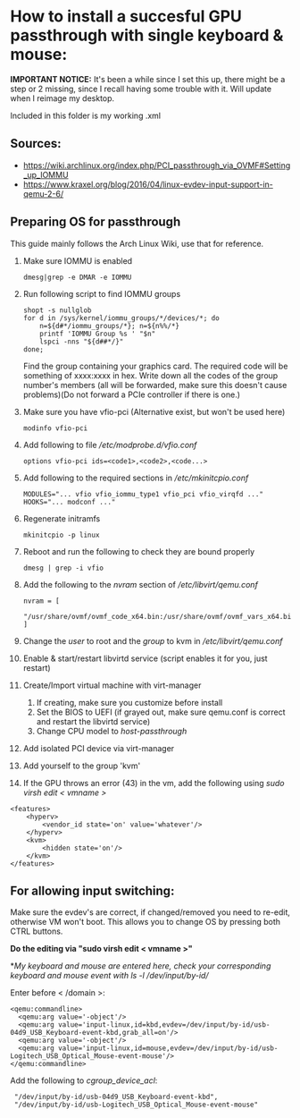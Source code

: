 # How to install a succesful GPU passthrough with single keyboard & mouse:
**IMPORTANT NOTICE:** It's been a while since I set this up, there might be a
step or 2 missing, since I recall having some trouble with it. Will update when
I reimage my desktop.

Included in this folder is my working .xml
## Sources: 
* https://wiki.archlinux.org/index.php/PCI_passthrough_via_OVMF#Setting_up_IOMMU
* https://www.kraxel.org/blog/2016/04/linux-evdev-input-support-in-qemu-2-6/

## Preparing OS for passthrough
This guide mainly follows the Arch Linux Wiki, use that for reference.

1. Make sure IOMMU is enabled
	```
	dmesg|grep -e DMAR -e IOMMU
	```

1. Run following script to find IOMMU groups
	```
	shopt -s nullglob
	for d in /sys/kernel/iommu_groups/*/devices/*; do 
	    n=${d#*/iommu_groups/*}; n=${n%%/*}
	    printf 'IOMMU Group %s ' "$n"
	    lspci -nns "${d##*/}"
	done;
	```

	Find the group containing your graphics card.
	The required code will be something of xxxx:xxxx in hex.
	Write down all the codes of the group number's members (all will be
	forwarded, make sure this doesn't cause problems)(Do not forward a PCIe
	controller if there is one.)

1. Make sure you have vfio-pci (Alternative exist, but won't be used here)
	```
	modinfo vfio-pci
	```

1. Add following to file */etc/modprobe.d/vfio.conf*
	```
	options vfio-pci ids=<code1>,<code2>,<code...>
	```

1. Add following to the required sections in */etc/mkinitcpio.conf*
	```
	MODULES="... vfio vfio_iommu_type1 vfio_pci vfio_virqfd ..."
	HOOKS="... modconf ..."
	```

1. Regenerate initramfs
	```
	mkinitcpio -p linux
	```

1. Reboot and run the following to check they are bound properly
	```
	dmesg | grep -i vfio
	```

1. Add the following to the *nvram* section of */etc/libvirt/qemu.conf*
	```
	nvram = [
		"/usr/share/ovmf/ovmf_code_x64.bin:/usr/share/ovmf/ovmf_vars_x64.bin"
	]
	```
1. Change the *user* to root and the *group* to kvm in */etc/libvirt/qemu.conf*

1. Enable & start/restart libvirtd service (script enables it for you, just
   restart)
1. Create/Import virtual machine with virt-manager
    1. If creating, make sure you customize before install
    1. Set the BIOS to UEFI (if grayed out, make sure qemu.conf is correct and
       restart the libvirtd service)
    1. Change CPU model to *host-passthrough*
1. Add isolated PCI device via virt-manager
1. Add yourself to the group 'kvm'
1. If the GPU throws an error (43) in the vm, add the following using *sudo virsh edit < vmname >*
```
<features>
    <hyperv>
        <vendor_id state='on' value='whatever'/>
    </hyperv>
    <kvm>
        <hidden state='on'/>
    </kvm>
</features>
```

## For allowing input switching:
Make sure the evdev's are correct, if changed/removed you need to re-edit,
otherwise VM won't boot.
This allows you to change OS by pressing both CTRL buttons.

**Do the editing via "sudo virsh edit < vmname >"**

**My keyboard and mouse are entered here, check your corresponding keyboard and
mouse event with *ls -l /dev/input/by-id/**

Enter before < /domain >:
```
<qemu:commandline>
  <qemu:arg value='-object'/>
  <qemu:arg value='input-linux,id=kbd,evdev=/dev/input/by-id/usb-04d9_USB_Keyboard-event-kbd,grab_all=on'/>
  <qemu:arg value='-object'/>
  <qemu:arg value='input-linux,id=mouse,evdev=/dev/input/by-id/usb-Logitech_USB_Optical_Mouse-event-mouse'/>
</qemu:commandline>
```

Add the following to *cgroup_device_acl*:
```
 "/dev/input/by-id/usb-04d9_USB_Keyboard-event-kbd",
 "/dev/input/by-id/usb-Logitech_USB_Optical_Mouse-event-mouse"
```




